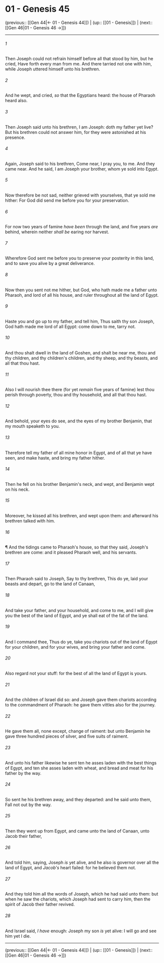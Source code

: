 # 01 - Genesis 45

(previous:: [[Gen 44|← 01 - Genesis 44]]) | (up:: [[01 - Genesis]]) | (next:: [[Gen 46|01 - Genesis 46 →]])

***


###### 1 
Then Joseph could not refrain himself before all that stood by him, but he cried, Have forth every man from me. And there tarried not one with him, while Joseph uttered himself unto his brethren. 

###### 2 
And he wept, and cried, _so_ that the Egyptians heard: the house of Pharaoh heard also. 

###### 3 
Then Joseph said unto his brethren, I am Joseph: doth my father yet live? But his brethren could not answer him, for they were astonished at his presence. 

###### 4 
Again, Joseph said to his brethren, Come near, I pray you, to me. And they came near. And he said, I am Joseph your brother, whom ye sold into Egypt. 

###### 5 
Now therefore be not sad, neither grieved with yourselves, that ye sold me hither: For God did send me before you for your preservation. 

###### 6 
For now two years of famine _have been_ through the land, and five years _are_ behind, wherein neither _shall be_ earing nor harvest. 

###### 7 
Wherefore God sent me before you to preserve your posterity in this land, and to save you alive by a great deliverance. 

###### 8 
Now then you sent not me hither, but God, who hath made me a father unto Pharaoh, and lord of all his house, and ruler throughout all the land of Egypt. 

###### 9 
Haste you and go up to my father, and tell him, Thus saith thy son Joseph, God hath made me lord of all Egypt: come down to me, tarry not. 

###### 10 
And thou shalt dwell in the land of Goshen, and shalt be near me, thou and thy children, and thy children's children, and thy sheep, and thy beasts, and all that thou hast. 

###### 11 
Also I will nourish thee there (for yet _remain_ five years of famine) lest thou perish through poverty, thou and thy household, and all that thou hast. 

###### 12 
And behold, your eyes do see, and the eyes of my brother Benjamin, that my mouth speaketh to you. 

###### 13 
Therefore tell my father of all mine honor in Egypt, and of all that ye have seen, and make haste, and bring my father hither. 

###### 14 
Then he fell on his brother Benjamin's neck, and wept, and Benjamin wept on his neck. 

###### 15 
Moreover, he kissed all his brethren, and wept upon them: and afterward his brethren talked with him. 

###### 16 
¶ And the tidings came to Pharaoh's house, so that they said, Joseph's brethren are come: and it pleased Pharaoh well, and his servants. 

###### 17 
Then Pharaoh said to Joseph, Say to thy brethren, This do ye, laid your beasts and depart, go to the land of Canaan, 

###### 18 
And take your father, and your household, and come to me, and I will give you the best of the land of Egypt, and ye shall eat of the fat of the land. 

###### 19 
And I command thee, Thus do ye, take you chariots out of the land of Egypt for your children, and for your wives, and bring your father and come. 

###### 20 
Also regard not your stuff: for the best of all the land of Egypt is yours. 

###### 21 
And the children of Israel did so: and Joseph gave them chariots according to the commandment of Pharaoh: he gave them vittles also for the journey. 

###### 22 
He gave them all, none except, change of raiment: but unto Benjamin he gave three hundred pieces of silver, and five suits of raiment. 

###### 23 
And unto his father likewise he sent ten he asses laden with the best things of Egypt, and ten she asses laden with wheat, and bread and meat for his father by the way. 

###### 24 
So sent he his brethren away, and they departed: and he said unto them, Fall not out by the way. 

###### 25 
Then they went up from Egypt, and came unto the land of Canaan, unto Jacob their father, 

###### 26 
And told him, saying, Joseph _is_ yet alive, and he also is governor over all the land of Egypt, and _Jacob's_ heart failed: for he believed them not. 

###### 27 
And they told him all the words of Joseph, which he had said unto them: but when he saw the chariots, which Joseph had sent to carry him, then the spirit of Jacob their father revived. 

###### 28 
And Israel said, _I have_ enough: Joseph my son _is_ yet alive: I will go and see him yet I die.

***

(previous:: [[Gen 44|← 01 - Genesis 44]]) | (up:: [[01 - Genesis]]) | (next:: [[Gen 46|01 - Genesis 46 →]])
